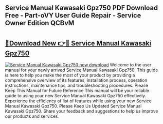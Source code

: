 ## Service Manual Kawasaki Gpz750 PDF Download Free - Part-oVY User Guide Repair - Service Owner Edition QCBvM

# <h2><a href="http://bc79516.oget.top/?id=Service+Manual+Kawasaki+Gpz750">🔗Download New 👉🔴 Service Manual Kawasaki Gpz750</a></h2>

[![Service Manual Kawasaki Gpz750 new download](https://i.imgur.com/5g1atiW.png)](http://bc79516.oget.top/?id=Service+Manual+Kawasaki+Gpz750)
Welcome to the user manual for your newly arrived Service Manual Kawasaki Gpz750. This guide is here to help you make the most of your product by providing a comprehensive overview of its features, installation process, operation instructions, maintenance tips, and troubleshooting procedures. Please Keep This Manual for Future Reference This manual will be your reliable guide to using your new Service Manual Kawasaki Gpz750 effectively. Experience the efficiency of list of features while using your new Service Manual Kawasaki Gpz750. Please Keep Us Updated Service Manual Kawasaki Gpz750. Share your feedback and suggestions to help us improve our products and services.
